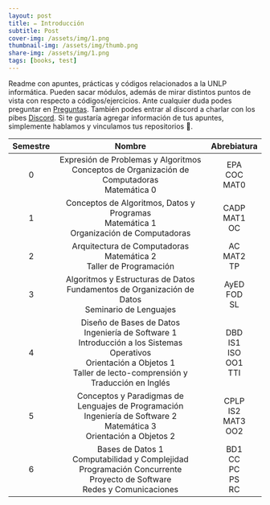 ```yaml
---
layout: post
title: ✏️ Introducción
subtitle: Post
cover-img: /assets/img/1.png
thumbnail-img: /assets/img/thumb.png
share-img: /assets/img/1.png
tags: [books, test]
---
```



Readme con apuntes, prácticas y códigos relacionados a la UNLP informática. Pueden sacar módulos, además de mirar distintos puntos de vista con respecto a códigos/ejercicios. Ante cualquier duda podes preguntar en [Preguntas](https://github.com/MITH-arg/EI-Materias/issues/1). También podes entrar al discord a charlar con los pibes [Discord](https://discord.gg/TN4arqQxPP). Si te gustaría agregar información de tus apuntes, simplemente hablamos y vinculamos tus repositorios 🧠.


| Semestre | Nombre | Abrebiatura |
| :-: | :-: | :-: |
| 0 | Expresión de Problemas y Algoritmos <br> Conceptos de Organización de Computadoras <br> Matemática 0 | EPA <br> COC <br> MAT0 <br> |
| 1 | Conceptos de Algoritmos, Datos y Programas <br> Matemática 1 <br> Organización de Computadoras | CADP <br> MAT1 <br> OC |
| 2 | Arquitectura de Computadoras <br> Matemática 2 <br> Taller de Programación | AC <br> MAT2 <br> TP |
| 3 | Algoritmos y Estructuras de Datos <br> Fundamentos de Organización de Datos <br> Seminario de Lenguajes | AyED <br> FOD <br> SL |
| 4 | Diseño de Bases de Datos <br> Ingeniería de Software 1 <br> 	Introducción a los Sistemas Operativos <br> Orientación a Objetos 1 <br> Taller de lecto-comprensión y Traducción en Inglés  | DBD <br> IS1 <br> ISO <br> OO1 <br> TTI |
| 5 | Conceptos y Paradigmas de Lenguajes de Programación <br> Ingeniería de Software 2 <br> Matemática 3 <br> Orientación a Objetos 2 | CPLP <br> IS2 <br> MAT3 <br> OO2 |
| 6 | Bases de Datos 1 <br> Computabilidad y Complejidad <br> Programación Concurrente <br> Proyecto de Software <br> Redes y Comunicaciones | BD1 <br> CC <br> PC <br> PS <br> RC |